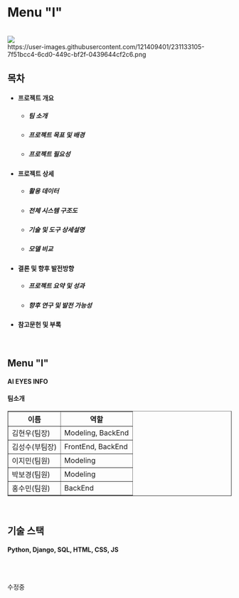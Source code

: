# Menu "I"
<br>
<img src="https://user-images.githubusercontent.com/121409401/231132894-8961aa96-c22d-495d-9380-c0b91b0ee318.png"/>
<br>
https://user-images.githubusercontent.com/121409401/231133105-7f51bcc4-6cd0-449c-bf2f-0439644cf2c6.png

## 목차
- #### 프로젝트 개요
	- ##### 팀 소개

	- ##### 프로젝트 목표 및 배경
	- ##### 프로젝트 필요성
- #### 프로젝트 상세
	- ##### 활용 데이터
	- ##### 전체 시스템 구조도
	- ##### 기술 및 도구 상세설명
	- ##### 모델 비교
- #### 결론 및 향후 발전방향
	- ##### 프로젝트 요약 및 성과
	- ##### 향후 연구 및 발전 가능성
- #### 참고문헌 및 부록

<br>

## Menu "I"
#### AI EYES INFO

<p align="justify">

#### 팀소개
<table border="1">
	<th>이름</th>
	<th>역할</th>
	<tr>
	    <td>김현우(팀장)</td>
	    <td>Modeling, BackEnd</td>
	</tr>
	<tr>
	    <td>김성수(부팀장)</td>
	    <td>FrontEnd, BackEnd</td>
	</tr>
	<tr>
      	    <td>이지민(팀원)</td>
	    <td>Modeling</td>
	</tr>
	    <td>박보경(팀원)</td>
	    <td>Modeling</td>
	<tr>
            <td>홍수민(팀원)</td>
	    <td>BackEnd</td>
	</tr>
</table>
</p>

<p align="center">
</p>

<br>

## 기술 스택
<p>
	
#### Python, Django, SQL, HTML, CSS, JS
	
</p>
<br>

## 
수정중
